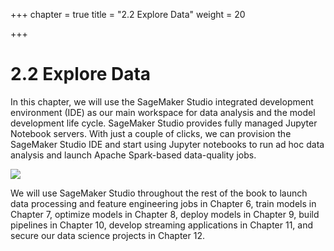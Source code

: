 +++
chapter = true
title = "2.2 Explore Data"
weight = 20

+++
# 2.2 Explore Data

In this chapter, we will use the SageMaker Studio integrated development environment (IDE) as our main workspace for data analysis and the model development life cycle. SageMaker Studio provides fully managed Jupyter Notebook servers. With just a couple of clicks, we can provision the SageMaker Studio IDE and start using Jupyter notebooks to run ad hoc data analysis and launch Apache Spark-based data-quality jobs.

![](https://raw.githubusercontent.com/smartworkz-kyriacos/data-science-on-aws/1bc7efe6931b75614b570f5f1c6f1c762abd8973/05_explore/img/explore-data-ml.png)

We will use SageMaker Studio throughout the rest of the book to launch data processing and feature engineering jobs in Chapter 6, train models in Chapter 7, optimize models in Chapter 8, deploy models in Chapter 9, build pipelines in Chapter 10, develop streaming applications in Chapter 11, and secure our data science projects in Chapter 12.